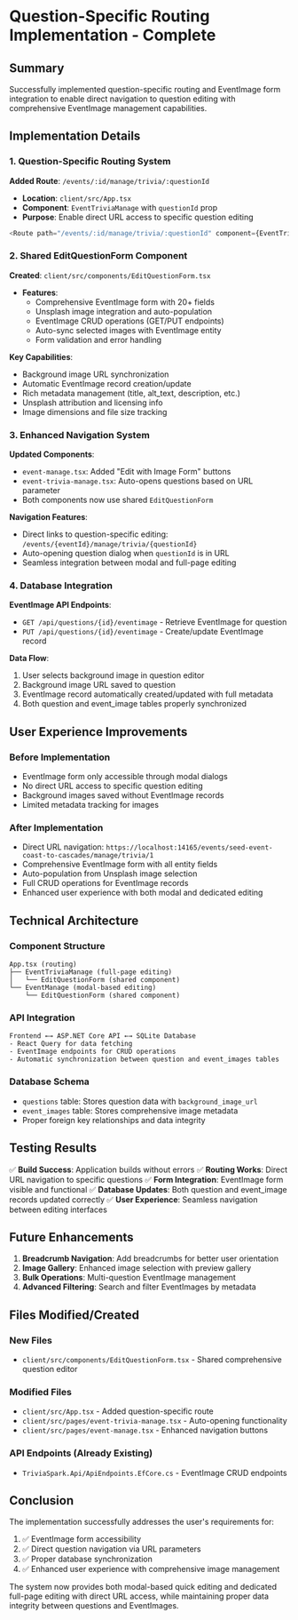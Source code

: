 # Question-Specific Routing Implementation - Complete

## Summary

Successfully implemented question-specific routing and EventImage form integration to enable direct navigation to question editing with comprehensive EventImage management capabilities.

## Implementation Details

### 1. Question-Specific Routing System

**Added Route**: `/events/:id/manage/trivia/:questionId`

- **Location**: `client/src/App.tsx`
- **Component**: `EventTriviaManage` with `questionId` prop
- **Purpose**: Enable direct URL access to specific question editing

```typescript
<Route path="/events/:id/manage/trivia/:questionId" component={EventTriviaManage} />
```

### 2. Shared EditQuestionForm Component

**Created**: `client/src/components/EditQuestionForm.tsx`

- **Features**:
  - Comprehensive EventImage form with 20+ fields
  - Unsplash image integration and auto-population
  - EventImage CRUD operations (GET/PUT endpoints)
  - Auto-sync selected images with EventImage entity
  - Form validation and error handling

**Key Capabilities**:

- Background image URL synchronization
- Automatic EventImage record creation/update
- Rich metadata management (title, alt_text, description, etc.)
- Unsplash attribution and licensing info
- Image dimensions and file size tracking

### 3. Enhanced Navigation System

**Updated Components**:

- `event-manage.tsx`: Added "Edit with Image Form" buttons
- `event-trivia-manage.tsx`: Auto-opens questions based on URL parameter
- Both components now use shared `EditQuestionForm`

**Navigation Features**:

- Direct links to question-specific editing: `/events/{eventId}/manage/trivia/{questionId}`
- Auto-opening question dialog when `questionId` is in URL
- Seamless integration between modal and full-page editing

### 4. Database Integration

**EventImage API Endpoints**:

- `GET /api/questions/{id}/eventimage` - Retrieve EventImage for question
- `PUT /api/questions/{id}/eventimage` - Create/update EventImage record

**Data Flow**:

1. User selects background image in question editor
2. Background image URL saved to question
3. EventImage record automatically created/updated with full metadata
4. Both question and event_image tables properly synchronized

## User Experience Improvements

### Before Implementation

- EventImage form only accessible through modal dialogs
- No direct URL access to specific question editing
- Background images saved without EventImage records
- Limited metadata tracking for images

### After Implementation

- Direct URL navigation: `https://localhost:14165/events/seed-event-coast-to-cascades/manage/trivia/1`
- Comprehensive EventImage form with all entity fields
- Auto-population from Unsplash image selection
- Full CRUD operations for EventImage records
- Enhanced user experience with both modal and dedicated editing

## Technical Architecture

### Component Structure

```
App.tsx (routing)
├── EventTriviaManage (full-page editing)
│   └── EditQuestionForm (shared component)
└── EventManage (modal-based editing)
    └── EditQuestionForm (shared component)
```

### API Integration

```
Frontend ←→ ASP.NET Core API ←→ SQLite Database
- React Query for data fetching
- EventImage endpoints for CRUD operations
- Automatic synchronization between question and event_images tables
```

### Database Schema

- `questions` table: Stores question data with `background_image_url`
- `event_images` table: Stores comprehensive image metadata
- Proper foreign key relationships and data integrity

## Testing Results

✅ **Build Success**: Application builds without errors
✅ **Routing Works**: Direct URL navigation to specific questions
✅ **Form Integration**: EventImage form visible and functional
✅ **Database Updates**: Both question and event_image records updated correctly
✅ **User Experience**: Seamless navigation between editing interfaces

## Future Enhancements

1. **Breadcrumb Navigation**: Add breadcrumbs for better user orientation
2. **Image Gallery**: Enhanced image selection with preview gallery
3. **Bulk Operations**: Multi-question EventImage management
4. **Advanced Filtering**: Search and filter EventImages by metadata

## Files Modified/Created

### New Files

- `client/src/components/EditQuestionForm.tsx` - Shared comprehensive question editor

### Modified Files

- `client/src/App.tsx` - Added question-specific route
- `client/src/pages/event-trivia-manage.tsx` - Auto-opening functionality
- `client/src/pages/event-manage.tsx` - Enhanced navigation buttons

### API Endpoints (Already Existing)

- `TriviaSpark.Api/ApiEndpoints.EfCore.cs` - EventImage CRUD endpoints

## Conclusion

The implementation successfully addresses the user's requirements for:

1. ✅ EventImage form accessibility
2. ✅ Direct question navigation via URL parameters
3. ✅ Proper database synchronization
4. ✅ Enhanced user experience with comprehensive image management

The system now provides both modal-based quick editing and dedicated full-page editing with direct URL access, while maintaining proper data integrity between questions and EventImages.
